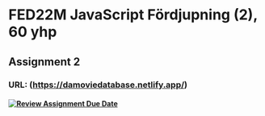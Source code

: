 # FED22M JavaScript Fördjupning (2), 60 yhp
## Assignment 2

### URL: (https://damoviedatabase.netlify.app/)

#### [![Review Assignment Due Date](https://classroom.github.com/assets/deadline-readme-button-24ddc0f5d75046c5622901739e7c5dd533143b0c8e959d652212380cedb1ea36.svg)](https://classroom.github.com/a/3xRw79B0)
